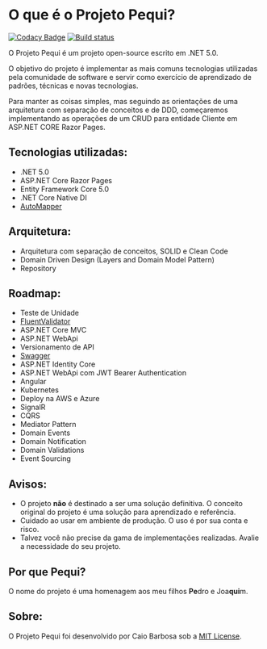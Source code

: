 # O que é o Projeto Pequi?

[![Codacy Badge](https://api.codacy.com/project/badge/Grade/1e90cb8b97e747889de2105e466a9748)](https://app.codacy.com/gh/barcx/ProjetoPequi?utm_source=github.com&utm_medium=referral&utm_content=barcx/ProjetoPequi&utm_campaign=Badge_Grade)
[![Build status](https://ci.appveyor.com/api/projects/status/h1id15am9o98b8t6?svg=true)](https://ci.appveyor.com/project/barcx/projetopequi)

O Projeto Pequi é um projeto open-source escrito em .NET 5.0.

O objetivo do projeto é implementar as mais comuns tecnologias utilizadas pela comunidade de software e servir como exercício de aprendizado de padrões, técnicas e novas tecnologias.

Para manter as coisas simples, mas seguindo as orientações de uma arquitetura com separação de conceitos e de DDD, começaremos implementando as operações de um CRUD para entidade Cliente em ASP.NET CORE Razor Pages.


## Tecnologias utilizadas:

-  .NET 5.0
-  ASP.NET Core Razor Pages
-  Entity Framework Core 5.0
-  .NET Core Native DI
-  [AutoMapper](https://automapper.org/)

## Arquitetura:

-  Arquitetura com separação de conceitos, SOLID e Clean Code
-  Domain Driven Design (Layers and Domain Model Pattern)
-  Repository

## Roadmap:

-  Teste de Unidade
-  [FluentValidator](https://fluentvalidation.net/)
-  ASP.NET Core MVC
-  ASP.NET WebApi
-  Versionamento de API
-  [Swagger](https://swagger.io/)
-  ASP.NET Identity Core
-  ASP.NET WebApi com JWT Bearer Authentication
-  Angular
-  Kubernetes
-  Deploy na AWS e Azure
-  SignalR
-  CQRS
-  Mediator Pattern
-  Domain Events
-  Domain Notification
-  Domain Validations
-  Event Sourcing

## Avisos:
-  O projeto **não** é destinado a ser uma solução definitiva. O conceito original do projeto é uma solução para aprendizado e referência.
-  Cuidado ao usar em ambiente de produção. O uso é por sua conta e risco.
-  Talvez você não precise da gama de implementações realizadas. Avalie a necessidade do seu projeto.

## Por que Pequi?
O nome do projeto é uma homenagem aos meu filhos **Pe**dro e Joa**qui**m.

## Sobre:
O Projeto Pequi foi desenvolvido por Caio Barbosa sob a [MIT License](LICENSE).
